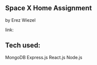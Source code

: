 ## Space X Home Assignment 
by Erez Wiezel

link: 


## Tech used: 

MongoDB
Express.js
React.js
Node.js

